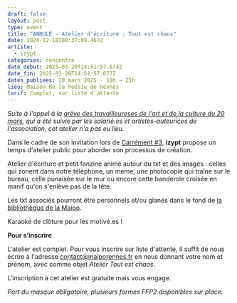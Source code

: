 ```yaml
---
draft: false
layout: post
type: event
title: "ANNULÉ - Atelier d'écriture : Tout est chaos"
date: 2024-12-18T08:37:08.467Z
artiste:
  - izypt
categories: rencontre
date_debut: 2025-03-20T14:51:57.574Z
date_fin: 2025-03-20T14:51:57.677Z
dates_publiees: 20 mars 2025 · 18h → 21h
lieu: Maison de la Poésie de Rennes
tarif: Complet, sur liste d'attente
---
```

*Suite à l'appel à la [grève des travailleureses de l'art et de la culture du 20 mars](https://solidaires.org/sinformer-et-agir/actualites-et-mobilisations/sectorielles/appel-a-la-greve-des-travailleureuses-de-lart-et-de-la-culture-le-20-mars/), qui a été suivie par les salarié.es et artistes-auteurices de l'association, cet atelier n'a pas eu lieu.* 

Dans le cadre de son invitation lors de [Carrément #3](https://maiporennes.fr/residence/2024/11/19/carr-ment-3), **izypt** propose un temps d'atelier public pour aborder son processus de création.

Atelier d'écriture et petit fanzine animé autour du txt et des images : celles qui zonent dans notre téléphone, un meme, une photocopie qui traîne sur le bureau, celle punaisée sur le mur ou encore cette banderole croisée en manif qu'on s'enlève pas de la tête.

Les txt associés pourront être personnels et/ou glanés dans le fond de [la bibliothèque de la Maipo](https://maisondelapoesie-rennes.org/bibli/).

Karaoké de clôture pour les motivé.es !

**Pour s’inscrire**

L'atelier est complet. Pour vous inscrire sur liste d'attente, il suffit de nous écrire à l'adresse [contact@maiporennes.fr](mailto:contact@maiporennes.fr) en nous donnant votre nom et prénom, avec comme objet *Atelier Tout est chaos*.

L'inscription à cet atelier est gratuite mais vous engage.

*Port du masque obligatoire, plusieurs formes FFP2 disponibles sur place.*